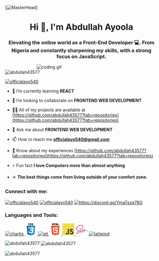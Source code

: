[![MasterHead](https://digitaledgetech.in/images/Banner_03.gif)]
<h1 align="center">Hi 👋, I'm Abdullah Ayoola</h1>
<h3 align="center">Elevating the online world as a Front-End Developer 💻. From Nigeria and constantly sharpening my skills, with a strong focus on JavaScript.</h3>
<img align="right" alt="coding gif" width= "400" src="https://media0.giphy.com/media/qgQUggAC3Pfv687qPC/giphy.gif">

<p align="left"> <img src="https://komarev.com/ghpvc/?username=abdullah43577&label=Profile%20views&color=0e75b6&style=flat" alt="abdullah43577" /> </p>

<p align="left"> <a href="https://twitter.com/officialayo540" target="blank"><img src="https://img.shields.io/twitter/follow/officialayo540?logo=twitter&style=for-the-badge" alt="officialayo540" /></a> </p>

- 🌱 I’m currently learning **REACT**

- 👯 I’m looking to collaborate on **FRONTEND WEB DEVELOPMENT**

- 👨‍💻 All of my projects are available at [https://github.com/abdullah43577?tab=repositories](https://github.com/abdullah43577?tab=repositories)

- 💬 Ask me about **FRONTEND WEB DEVELOPMENT**

- 📫 How to reach me **officialayo540@gmail.com**

- 📄 Know about my experiences [https://github.com/abdullah43577?tab=repositories](https://github.com/abdullah43577?tab=repositories)

- ⚡ Fun fact **I love Computers more than almost anything**

- ☣️ **The best things come from living outside of your comfort zone.**

<h3 align="left">Connect with me:</h3>
<p align="left">
<a href="https://codepen.io/officialayo540" target="blank"><img align="center" src="https://raw.githubusercontent.com/rahuldkjain/github-profile-readme-generator/master/src/images/icons/Social/codepen.svg" alt="officialayo540" height="30" width="40" /></a>
<a href="https://twitter.com/officialayo540" target="blank"><img align="center" src="https://raw.githubusercontent.com/rahuldkjain/github-profile-readme-generator/master/src/images/icons/Social/twitter.svg" alt="officialayo540" height="30" width="40" /></a>
<a href="https://discord.gg/https://discord.gg/YmaTszq78G" target="blank"><img align="center" src="https://raw.githubusercontent.com/rahuldkjain/github-profile-readme-generator/master/src/images/icons/Social/discord.svg" alt="https://discord.gg/YmaTszq78G" height="30" width="40" /></a>
</p>

<h3 align="left">Languages and Tools:</h3>
<p align="left"> <a href="https://www.chartjs.org" target="_blank" rel="noreferrer"> <img src="https://www.chartjs.org/media/logo-title.svg" alt="chartjs" width="40" height="40"/> </a>        <a href="https://www.w3schools.com/css/" target="_blank" rel="noreferrer"> <img src="https://raw.githubusercontent.com/devicons/devicon/master/icons/css3/css3-original-wordmark.svg" alt="css3" width="40" height="40"/> </a> <a href="https://git-scm.com/" target="_blank" rel="noreferrer"> <img src="https://www.vectorlogo.zone/logos/git-scm/git-scm-icon.svg" alt="git" width="40" height="40"/> </a> <a href="https://www.w3.org/html/" target="_blank" rel="noreferrer"> <img src="https://raw.githubusercontent.com/devicons/devicon/master/icons/html5/html5-original-wordmark.svg" alt="html5" width="40" height="40"/> </a> <a href="https://developer.mozilla.org/en-US/docs/Web/JavaScript" target="_blank" rel="noreferrer"> <img src="https://raw.githubusercontent.com/devicons/devicon/master/icons/javascript/javascript-original.svg" alt="javascript" width="40" height="40"/> </a> <a href="https://sass-lang.com" target="_blank" rel="noreferrer"> <img src="https://raw.githubusercontent.com/devicons/devicon/master/icons/sass/sass-original.svg" alt="sass" width="40" height="40"/> </a> <a href="https://tailwindcss.com/" target="_blank" rel="noreferrer"> <img src="https://www.vectorlogo.zone/logos/tailwindcss/tailwindcss-icon.svg" alt="tailwind" width="40" height="40"/> </a> </p>

<p><img align="left" src="https://github-readme-stats.vercel.app/api/top-langs?username=abdullah43577&show_icons=true&locale=en&layout=compact" alt="abdullah43577" /></p>

<p>&nbsp;<img align="center" src="https://github-readme-stats.vercel.app/api?username=abdullah43577&show_icons=true&locale=en" alt="abdullah43577" /></p>

<p><img align="center" src="https://github-readme-streak-stats.herokuapp.com/?user=abdullah43577&" alt="abdullah43577" /></p>

